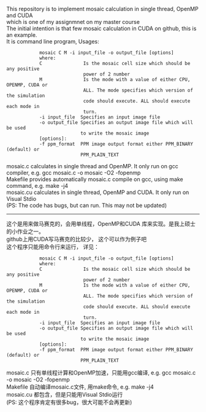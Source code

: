 This repository is to implement mosaic calculation in single thread, OpenMP and CUDA  
which is one of my assignmnet on my master course  
The initial intention is that few mosaic calculation in CUDA on github, this is an example.  
It is command line program, Usages:   

                mosaic C M -i input_file -o output_file [options]  
                where:  
                C               Is the mosaic cell size which should be any positive  
                                power of 2 number  
                M               Is the mode with a value of either CPU, OPENMP, CUDA or  
                                ALL. The mode specifies which version of the simulation  
                                code should execute. ALL should execute each mode in  
                                turn.  
                -i input_file  Specifies an input image file  
                -o output_file Specifies an output image file which will be used  
                               to write the mosaic image  
                [options]:  
                -f ppm_format  PPM image output format either PPM_BINARY (default) or  
                               PPM_PLAIN_TEXT  

mosaic.c calculates in single thread and OpenMP. It only run on gcc compiler, e.g. gcc mosaic.c -o mosaic -O2 -fopenmp  
Makefile provides automatically mosaic.c compile on gcc, using make command, e.g. make -j4  
mosaic.cu calculates in single thread, OpenMP and CUDA. It only run on Visual Stdio  
(PS: The code has bugs, but can run. This may not be updated)  


___
这个是用来做马赛克的，会用单线程，OpenMP和CUDA 库来实现。是我上硕士的小作业之一。  
github上用CUDA写马赛克的比较少， 这个可以作为例子吧  
这个程序只能用命令行来运行， 详见：  

                mosaic C M -i input_file -o output_file [options]  
                where:  
                C               Is the mosaic cell size which should be any positive  
                                power of 2 number  
                M               Is the mode with a value of either CPU, OPENMP, CUDA or  
                                ALL. The mode specifies which version of the simulation  
                                code should execute. ALL should execute each mode in  
                                turn.  
                -i input_file  Specifies an input image file  
                -o output_file Specifies an output image file which will be used  
                               to write the mosaic image  
                [options]:  
                -f ppm_format  PPM image output format either PPM_BINARY (default) or  
                               PPM_PLAIN_TEXT  

mosaic.c 只有单线程计算和OpenMP加速，只能用gcc编译, e.g. gcc mosaic.c -o mosaic -O2 -fopenmp  
Makefile 自动编译mosaic.c文件, 用make命令, e.g. make -j4  
mosaic.cu 都包含，但是只能用Visual Stdio运行  
(PS: 这个程序肯定有很多bug，很大可能不会再更新)  